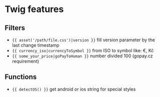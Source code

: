 # Twig features

## Filters

- `{{ asset('/path/file.css')|version }}` fill version parameter by the last change timestamp
- `{{ currency_iso|currencyToSymbol }}` from ISO to symbol like: €, Kč
- `{{ some_your_price|goPayToHuman }}` number divided 100 (gopay.cz requirement)

## Functions

- `{{ detectOS() }}` get android or ios string for special styles